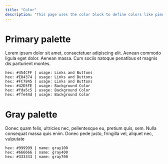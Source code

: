 ```yaml
---
title: "Color"
description: "This page uses the color block to define colors like pimeraries and diffferent shades of gray"
---
```


# Primary palette
Lorem ipsum dolor sit amet, consectetuer adipiscing elit. Aenean commodo ligula eget dolor. Aenean massa. Cum sociis natoque penatibus et magnis dis parturient montes.


```color
hex: #454CFF | usage: Links and Buttons
hex: #E84374 | usage: Links and Buttons
hex: #FC7845 | usage: Links and Buttons
hex: #42D5FE | usage: Background Color
hex: #fda5c5 | usage: Background Color
hex: #ffe44d | usage: Background Color
```

# Gray palette
Donec quam felis, ultricies nec, pellentesque eu, pretium quis, sem. Nulla consequat massa quis enim. Donec pede justo, fringilla vel, aliquet nec, vulputate

```color
hex: #999999 | name: gray100
hex: #666666 | name: gray400
hex: #333333 | name: gray700
```
